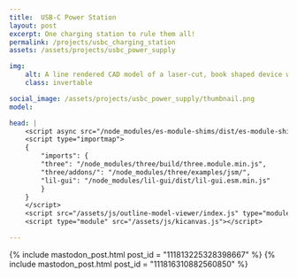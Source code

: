 ```yaml
---
title:  USB-C Power Station
layout: post
excerpt: One charging station to rule them all!
permalink: /projects/usbc_charging_station
assets: /assets/projects/usbc_power_supply

img:
    alt: A line rendered CAD model of a laser-cut, book shaped device with exposed internal parts. It wouldn't be obvious without reading the description but it's a USB-C power supply.
    class: invertable

social_image: /assets/projects/usbc_power_supply/thumbnail.png
model: 

head: |
    <script async src="/node_modules/es-module-shims/dist/es-module-shims.js"></script>
    <script type="importmap">
    {
        "imports": {
        "three": "/node_modules/three/build/three.module.min.js",
        "three/addons/": "/node_modules/three/examples/jsm/",
        "lil-gui": "/node_modules/lil-gui/dist/lil-gui.esm.min.js"
        }
    }
    </script>
    <script src="/assets/js/outline-model-viewer/index.js" type="module"></script>
    <script type="module" src="/assets/js/kicanvas.js"></script>

---
```


{% include mastodon_post.html post_id = "111813225328398667" %}
{% include mastodon_post.html post_id = "111816310882560850" %}

<kicanvas-embed src="https://raw.githubusercontent.com/TomHodson/pcbs/main/usb-c%20psu/usb-c%20psu.kicad_sch" controls="basic"> </kicanvas-embed>
